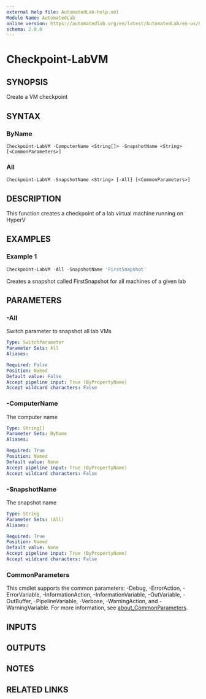 ```yaml
---
external help file: AutomatedLab-help.xml
Module Name: AutomatedLab
online version: https://automatedlab.org/en/latest/AutomatedLab/en-us/Checkpoint-LabVM
schema: 2.0.0
---
```


# Checkpoint-LabVM

## SYNOPSIS
Create a VM checkpoint

## SYNTAX

### ByName
```
Checkpoint-LabVM -ComputerName <String[]> -SnapshotName <String> [<CommonParameters>]
```

### All
```
Checkpoint-LabVM -SnapshotName <String> [-All] [<CommonParameters>]
```

## DESCRIPTION
This function creates a checkpoint of a lab virtual machine running on HyperV

## EXAMPLES

### Example 1
```powershell
Checkpoint-LabVM -All -SnapshotName 'FirstSnapshot'
```

Creates a snapshot called FirstSnapshot for all machines of a given lab

## PARAMETERS

### -All
Switch parameter to snapshot all lab VMs

```yaml
Type: SwitchParameter
Parameter Sets: All
Aliases:

Required: False
Position: Named
Default value: False
Accept pipeline input: True (ByPropertyName)
Accept wildcard characters: False
```

### -ComputerName
The computer name

```yaml
Type: String[]
Parameter Sets: ByName
Aliases:

Required: True
Position: Named
Default value: None
Accept pipeline input: True (ByPropertyName)
Accept wildcard characters: False
```

### -SnapshotName
The snapshot name

```yaml
Type: String
Parameter Sets: (All)
Aliases:

Required: True
Position: Named
Default value: None
Accept pipeline input: True (ByPropertyName)
Accept wildcard characters: False
```

### CommonParameters
This cmdlet supports the common parameters: -Debug, -ErrorAction, -ErrorVariable, -InformationAction, -InformationVariable, -OutVariable, -OutBuffer, -PipelineVariable, -Verbose, -WarningAction, and -WarningVariable. For more information, see [about_CommonParameters](http://go.microsoft.com/fwlink/?LinkID=113216).

## INPUTS

## OUTPUTS

## NOTES

## RELATED LINKS

